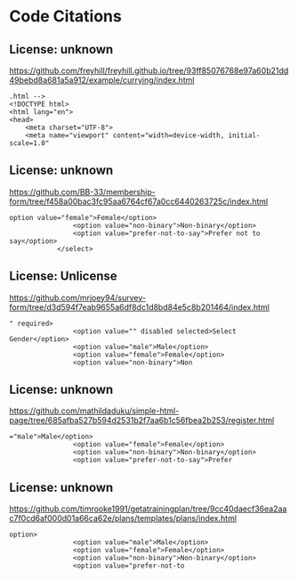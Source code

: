 # Code Citations

## License: unknown
https://github.com/freyhill/freyhill.github.io/tree/93ff85076768e97a60b21dd49bebd8a681a5a912/example/currying/index.html

```
.html -->
<!DOCTYPE html>
<html lang="en">
<head>
    <meta charset="UTF-8">
    <meta name="viewport" content="width=device-width, initial-scale=1.0"
```


## License: unknown
https://github.com/BB-33/membership-form/tree/f458a00bac3fc95aa6764cf67a0cc6440263725c/index.html

```
option value="female">Female</option>
                <option value="non-binary">Non-binary</option>
                <option value="prefer-not-to-say">Prefer not to say</option>
            </select>
```


## License: Unlicense
https://github.com/mrjoey94/survey-form/tree/d3d594f7eab9655a6df8dc1d8bd84e5c8b201464/index.html

```
" required>
                <option value="" disabled selected>Select Gender</option>
                <option value="male">Male</option>
                <option value="female">Female</option>
                <option value="non-binary">Non
```


## License: unknown
https://github.com/mathildaduku/simple-html-page/tree/685afba527b594d2531b2f7aa6b1c56fbea2b253/register.html

```
="male">Male</option>
                <option value="female">Female</option>
                <option value="non-binary">Non-binary</option>
                <option value="prefer-not-to-say">Prefer
```


## License: unknown
https://github.com/timrooke1991/getatrainingplan/tree/9cc40daecf36ea2aac7f0cd6af000d01a66ca62e/plans/templates/plans/index.html

```
option>
                <option value="male">Male</option>
                <option value="female">Female</option>
                <option value="non-binary">Non-binary</option>
                <option value="prefer-not-to
```

